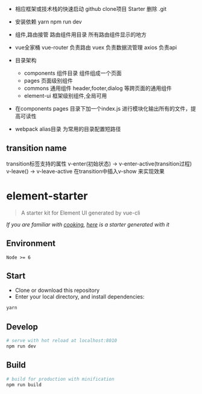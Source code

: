 - 相应框架或技术栈的快速启动
  github clone项目 Starter
  删除 .git
- 安装依赖  yarn
  npm run dev
- 组件,路由接管
  路由组件用目录
  <router-view /> 所有路由组件显示的地方
- vue全家桶
    vue-router 负责路由
    vuex 负责数据流管理
    axios 负责api

- 目录架构
  - components  组件目录  组件组成一个页面
  - pages   页面级别组件  
  - commons 通用组件  header,footer,dialog 等跨页面的通用组件
  - element-ui  框架级别组件,全局可用

- 在components pages 目录下加一个index.js 进行模块化输出所有的文件，提高可读性

- webpack alias目录 为常用的目录配置短路径

## transition name
  transition标签支持的属性
  v-enter(初始状态) -> v-enter-active(transition过程)
  v-leave() ->  v-leave-active
  在transition中插入v-show 来实现效果

# element-starter

> A starter kit for Element UI generated by vue-cli

*If you are familiar with [cooking](https://github.com/elemefe/cooking), [here](https://github.com/ElementUI/element-cooking-starter) is a starter generated with it*

## Environment

`Node >= 6`

## Start

 - Clone or download this repository
 - Enter your local directory, and install dependencies:

``` bash
yarn
```

## Develop

``` bash
# serve with hot reload at localhost:8010
npm run dev
```

## Build

``` bash
# build for production with minification
npm run build
```
